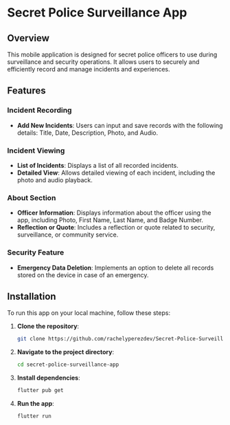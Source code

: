 # Secret Police Surveillance App

## Overview
This mobile application is designed for secret police officers to use during surveillance and security operations. It allows users to securely and efficiently record and manage incidents and experiences.

## Features

### Incident Recording
- **Add New Incidents**: Users can input and save records with the following details: Title, Date, Description, Photo, and Audio.

### Incident Viewing
- **List of Incidents**: Displays a list of all recorded incidents.
- **Detailed View**: Allows detailed viewing of each incident, including the photo and audio playback.

### About Section
- **Officer Information**: Displays information about the officer using the app, including Photo, First Name, Last Name, and Badge Number.
- **Reflection or Quote**: Includes a reflection or quote related to security, surveillance, or community service.

### Security Feature
- **Emergency Data Deletion**: Implements an option to delete all records stored on the device in case of an emergency.

## Installation
To run this app on your local machine, follow these steps:

1. **Clone the repository**:
   ```bash
   git clone https://github.com/rachelyperezdev/Secret-Police-Surveillance-App.git

2. **Navigate to the project directory**:
   ```bash
   cd secret-police-surveillance-app

3. **Install dependencies**:
   ```bash
   flutter pub get

4. **Run the app**:
   ```bash
   flutter run
